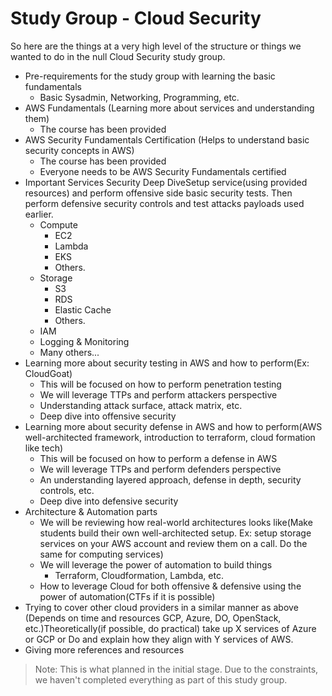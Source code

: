 # Study Group - Cloud Security

So here are the things at a very high level of the structure or things we wanted to do in the null Cloud Security study group.

- Pre-requirements for the study group with learning the basic fundamentals
    - Basic Sysadmin, Networking, Programming, etc.
- AWS Fundamentals (Learning more about services and understanding them)
    - The course has been provided
- AWS Security Fundamentals Certification (Helps to understand basic security concepts in AWS)
    - The course has been provided
    - Everyone needs to be AWS Security Fundamentals certified
- Important Services Security Deep DiveSetup service(using provided resources) and perform offensive side basic security tests. Then perform defensive security controls and test attacks payloads used earlier.
    - Compute
        - EC2
        - Lambda
        - EKS
        - Others.
    - Storage
        - S3
        - RDS
        - Elastic Cache
        - Others.
    - IAM
    - Logging & Monitoring
    - Many others...
- Learning more about security testing in AWS and how to perform(Ex: CloudGoat)
    - This will be focused on how to perform penetration testing
    - We will leverage TTPs and perform attackers perspective
    - Understanding attack surface, attack matrix, etc.
    - Deep dive into offensive security
- Learning more about security defense in AWS and how to perform(AWS well-architected framework, introduction to terraform, cloud formation like tech)
    - This will be focused on how to perform a defense in AWS
    - We will leverage TTPs and perform defenders perspective
    - An understanding layered approach, defense in depth, security controls, etc.
    - Deep dive into defensive security
- Architecture & Automation parts
    - We will be reviewing how real-world architectures looks like(Make students build their own well-architected setup. Ex: setup storage services on your AWS account and review them on a call. Do the same for computing services)
    - We will leverage the power of automation to build things
        - Terraform, Cloudformation, Lambda, etc.
    - How to leverage Cloud for both offensive & defensive using the power of automation(CTFs if it is possible)
- Trying to cover other cloud providers in a similar manner as above (Depends on time and resources GCP, Azure, DO, OpenStack, etc.)Theoretically(if possible, do practical) take up X services of Azure or GCP or Do and explain how they align with Y services of AWS.
- Giving more references and resources

> Note: This is what planned in the initial stage. Due to the constraints, we haven't completed everything as part of this study group.
